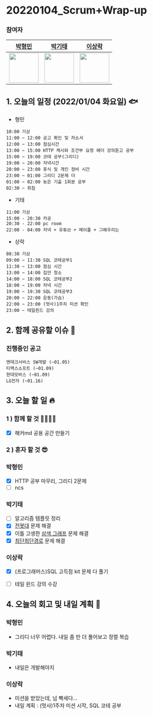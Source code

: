 # 20220104_Scrum+Wrap-up

### 참여자

| [박형민](https://github.com/npnppn)  | [박기태](https://github.com/idiot-kitto)   | [이상락](https://github.com/SangRakee)  |
| :------: | :------: | :------:
|<img src="https://github.com/npnppn.png" width="80"> | <img src="https://github.com/idiot-kitto.png" width="80">|<img src="https://github.com/SangRakee.png" width="80">

## 1. 오늘의 일정 (2022/01/04 화요일) 🐟

- 형민
```
10:00 기상
11:00 ~ 12:00 공고 확인 및 자소서
12:00 ~ 13:00 점심시간
13:00 ~ 15:00 HTTP 캐시와 조건부 요청 헤더 강의듣고 공부
15:00 ~ 19:00 코테 공부(그리디)
19:00 ~ 20:00 저녁시간
20:00 ~ 23:00 휴식 및 개인 정비 시간
23:00 ~ 01:00 그리디 2문제 더
01:00 ~ 02:00 농은 기출 1회분 공부
02:30 ~ 취침
```

- 기태
```
11:00 기상
15:00 - 20:30 카공
20:30 - 22:00 pc room
22:00 - 04:00 저녁 + 유튜브 + 메이플 + 그해우리는 
```

- 상락
```
08:30 기상
09:00 ~ 11:30 SQL 코테공부1
11:30 ~ 13:00 점심 시간
13:00 ~ 14:00 집안 청소
14:00 ~ 18:00 SQL 코테공부2
18:00 ~ 19:00 저녁 시간
19:00 ~ 19:30 SQL 코테공부3
20:00 ~ 22:00 운동(가슴)
22:00 ~ 23:00 (멋사)1주차 미션 확인
23:00 ~ 테일윈드 강의
```

## 2. 함께 공유할 이슈 💌



### 진행중인 공고
```
엔테크서비스 SW개발 (~01.05)
티맥스소프트 (~01.09)
현대모비스 (~01.09)
LG전자 (~01.16)
```



## 3. 오늘 할 일 🔥

### 1 ) 함께 할 것 👨‍👨‍👧‍👧

- [x] 해커md 공용 공간 만들기


### 2 ) 혼자 할 것 😎


### 박형민

- [x] HTTP 공부 마무리, 그리디 2문제
- [ ] ncs 

### 박기태

- [ ] 알고리즘 템플릿 정리
- [x] [전봇대](boj.kr/8986) 문제 해결
- [x] 이틀 고생한 [삼색 그래프](boj.kr/24024) 문제 해결
- [x] [최단최단경로](boj.kr/23087) 문제 해결

### 이상락

- [x] (프로그래머스)SQL 고득점 kit 문제 다 풀기
- [ ] 테일 윈드 강의 수강


## 4. 오늘의 회고 및 내일 계획 🎈


    

### 박형민

- 그리디 너무 어렵다. 내일 좀 만 더 풀어보고 정렬 복습


### 박기태

- 내일은 개발해야지



### 이상락
- 미션을 받았는데, 넘 빡세다...
- 내일 계획 : (멋사)1주차 미션 시작, SQL 코테 공부
